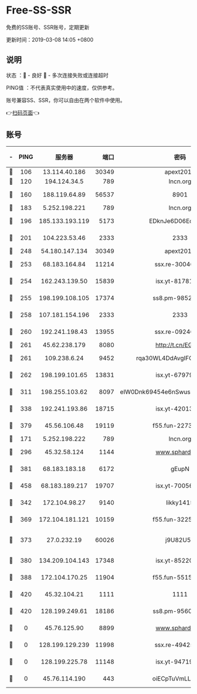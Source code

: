 # Free-SS-SSR

免费的SS账号、SSR账号，定期更新

更新时间：2019-03-08 14:05 +0800

## 说明

状态     ：🙂 - 良好 🙁 - 多次连接失败或连接超时

PING值   ：不代表真实使用中的速度，仅供参考。

账号兼容SS、SSR，你可以自由在两个软件中使用。

👉[扫码页面](https://liesauer.github.io/Free-SS-SSR/)👈

## 账号

|-|PING|服务器|端口|密码|加密方式|区域|
|:----:|:----:|:-----:|-----:|:----:|:----:|:----:|
|🙂|106|13.114.40.186|30349|apext2019|chacha20|JP|
|🙂|120|194.124.34.5|789|lncn.org|rc4|JP|
|🙂|160|188.119.64.89|56537|8901|aes-256-cfb|RU|
|🙂|183|5.252.198.221|789|lncn.org|rc4|JP|
|🙂|196|185.133.193.119|5173|EDknJe6D06EoWDaw|aes-256-cfb|US|
|🙂|201|104.223.53.46|2333|2333|aes-256-cfb|US|
|🙂|248|54.180.147.134|30349|apext2019|chacha20|KR|
|🙂|253|68.183.164.84|11214|ssx.re-30046337|aes-256-cfb|US|
|🙂|254|162.243.139.50|15839|isx.yt-81781713|aes-256-cfb|US|
|🙂|255|198.199.108.105|17374|ss8.pm-98527684|aes-256-cfb|US|
|🙂|258|107.181.154.196|2333|2333|aes-256-cfb|US|
|🙂|260|192.241.198.43|13955|ssx.re-09246977|aes-256-cfb|US|
|🙂|261|45.62.238.179|8080|http://t.cn/EGJIyrl|rc4-md5|CA|
|🙂|261|109.238.6.24|9452|rqa30WL4DdAvgIFG6Fs3znzTa|aes-256-cfb|FR|
|🙂|262|198.199.101.65|13831|isx.yt-67979439|aes-256-cfb|US|
|🙂|311|198.255.103.62|8097|eIW0Dnk69454e6nSwuspv9DmS201tQ0D|aes-256-cfb|US|
|🙂|338|192.241.193.86|18715|isx.yt-42013662|aes-256-cfb|US|
|🙂|379|45.56.106.48|19119|f55.fun-22731576|aes-256-cfb|US|
|🙂|171|5.252.198.222|789|lncn.org|rc4|JP|
|🙂|296|45.32.58.124|1144|www.sphard.com|aes-256-cfb|JP|
|🙂|381|68.183.183.18|6172|gEupN|aes-256-cfb|SG|
|🙂|458|68.183.189.217|19707|isx.yt-70056316|aes-256-cfb|SG|
|🙁|342|172.104.98.27|9140|likky1415|aes-256-cfb|JP|
|🙁|369|172.104.181.121|10159|f55.fun-32253878|aes-256-cfb|SG|
|🙁|373|27.0.232.19|60026|j9U82U53|xchacha20-ietf-poly1305|HK|
|🙁|380|134.209.104.143|17348|isx.yt-85220846|aes-256-cfb|SG|
|🙁|388|172.104.170.25|11904|f55.fun-55158712|aes-256-cfb|SG|
|🙁|420|45.32.104.21|1111|1111|aes-256-cfb|SG|
|🙁|420|128.199.249.61|18186|ss8.pm-95603573|aes-256-cfb|SG|
|🙁|0|45.76.125.90|8899|www.sphard.com|aes-256-cfb|AU|
|🙁|0|128.199.129.239|11998|ssx.re-49425737|aes-256-cfb|SG|
|🙁|0|128.199.225.78|11148|isx.yt-94719488|aes-256-cfb|SG|
|🙁|0|45.76.114.190|443|oiECpTuVmLLxk4Ts|aes-256-cfb|AU|
